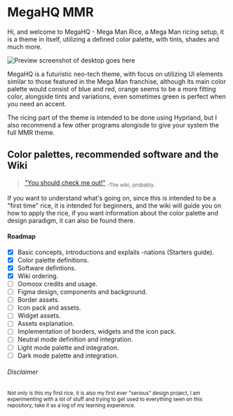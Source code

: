 # MegaHQ MMR
Hi, and welcome to MegaHQ - Mega Man Rice, a Mega Man ricing setup, it is a theme in itself, utilizing a defined color palette, with tints, shades and much more.

![Preview screenshot of desktop goes here](image_link)

MegaHQ is a futuristic neo-tech theme, with focus on utilizing UI elements similar to those featured in the Mega Man franchise, although its main color palette would consist of blue and red, orange seems to be a more fitting color, alongside tints and variations, even sometimes green is perfect when you need an accent.

The ricing part of the theme is intended to be done using Hyprland, but I also recommend a few other programs alongisde to give your system the full MMR theme.

## Color palettes, recommended software and the Wiki

> ["You should check me out!"](https://github.com/Exzmerald/MegaHQ/wiki) <sub> -The wiki, probably.</sub>

If you want to understand what's going on, since this is intended to be a "first time" rice, it is intended for beginners, and the wiki will guide you on how to apply the rice, if you want information about the color palette and design paradigm, it can also be found there.

#### Roadmap

- [x] Basic concepts, introductions and explails -nations (Starters guide).
- [x] Color palette definitions.
- [x] Software defintions.
- [x] Wiki ordering.
- [ ] Oomoox credits and usage.
- [ ] Figma design, components and background.
- [ ] Border assets.
- [ ] Icon pack and assets.
- [ ] Widget assets.
- [ ] Assets explanation.
- [ ] Implementation of borders, widgets and the icon pack.
- [ ] Neutral mode definition and integration.
- [ ] Light mode palette and integration.
- [ ] Dark mode palette and integration.

###### Disclaimer
<sub>
Not only is this my first rice, it is also my first ever "serious" design project, I am experimenting with a lot of stuff and trying to get used to everything seen on this repository, take it as a log of my learning experience.
</sub>